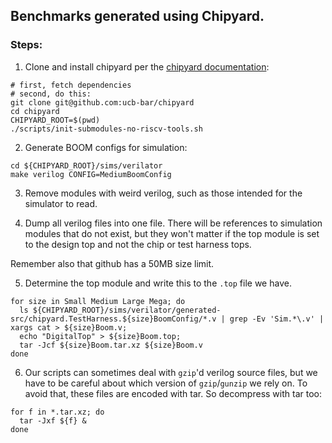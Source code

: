 ## Benchmarks generated using Chipyard. ##

### Steps: ###

1. Clone and install chipyard per the [chipyard documentation](https://chipyard.readthedocs.io/en/latest/Chipyard-Basics/Initial-Repo-Setup.html):

```
# first, fetch dependencies
# second, do this:
git clone git@github.com:ucb-bar/chipyard
cd chipyard
CHIPYARD_ROOT=$(pwd)
./scripts/init-submodules-no-riscv-tools.sh
```

2. Generate BOOM configs for simulation:

```
cd ${CHIPYARD_ROOT}/sims/verilator
make verilog CONFIG=MediumBoomConfig
```

3. Remove modules with weird verilog, such as those intended for the simulator to read.

4. Dump all verilog files into one file. There will be references to simulation modules that do not exist, but they won't matter if the top module is set to the design top and not the chip or test harness tops.

Remember also that github has a 50MB size limit.

5. Determine the top module and write this to the `.top` file we have.

```
for size in Small Medium Large Mega; do
  ls ${CHIPYARD_ROOT}/sims/verilator/generated-src/chipyard.TestHarness.${size}BoomConfig/*.v | grep -Ev 'Sim.*\.v' | xargs cat > ${size}Boom.v;
  echo "DigitalTop" > ${size}Boom.top;
  tar -Jcf ${size}Boom.tar.xz ${size}Boom.v
done
```

6. Our scripts can sometimes deal with `gzip`'d verilog source files, but we have to be careful about which version of `gzip`/`gunzip` we rely on. To avoid that, these files are encoded with tar. So decompress with tar too:

```
for f in *.tar.xz; do
  tar -Jxf ${f} &
done
```
